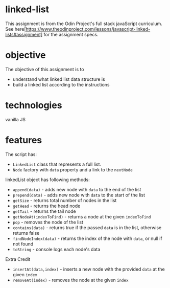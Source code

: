 # linked-list
This assignment is from the Odin Project's full stack javaScript curriculum. See here[https://www.theodinproject.com/lessons/javascript-linked-lists#assignment] for the assignment specs. 

# objective
The objective of this assignment is to 

* understand what linked list data structure is 
*  build a linked list according to the instructions 
# technologies
vanilla JS 
# features 
The script has: 

* `LinkedList` class that represents a full list. 
*  `Node` factory with `data` property and a link to the `nextNode` 

linkedList object has following methods: 

* `append(data)` - adds new node with `data` to the end of the list 
* `prepend(data)` - adds new node with `data` to the start of the list
* `getSize` - returns total number of nodes in the list 
* `getHead` - returns the head node 
* `getTail` - returns the tail node 
* `getNodeAt(indexToFind)` - returns a node at the given `indexToFind`
* `pop` - removes the node of the list 
* `contains(data)` - returns true if the passed `data` is in the list, otherwise returns false 
* `findNodeIndex(data)` - returns the index of the node with `data`, or null if not found 
* `toString` - console logs each node's data

Extra Credit 

* `insertAt(data,index)` - inserts a new node with the provided `data` at the given `index`
* `removeAt(index)` - removes the node at the given `index`